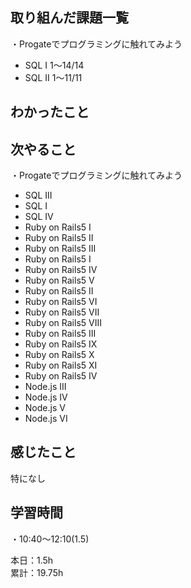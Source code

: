 ## 取り組んだ課題一覧
・Progateでプログラミングに触れてみよう
- SQL I 1〜14/14
- SQL II 1〜11/11

## わかったこと　　


## 次やること　　
・Progateでプログラミングに触れてみよう 
- SQL III
- SQL Ⅰ
- SQL IV
- Ruby on Rails5 I
- Ruby on Rails5 II
- Ruby on Rails5 III
- Ruby on Rails5 I
- Ruby on Rails5 IV
- Ruby on Rails5 V
- Ruby on Rails5 II
- Ruby on Rails5 VI
- Ruby on Rails5 VII
- Ruby on Rails5 VIII
- Ruby on Rails5 III
- Ruby on Rails5 IX
- Ruby on Rails5 X
- Ruby on Rails5 XI
- Ruby on Rails5 IV
- Node.js III
- Node.js IV
- Node.js V
- Node.js VI

## 感じたこと
特になし

## 学習時間
・10:40〜12:10(1.5)  

本日：1.5h  
累計：19.75h

